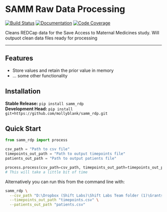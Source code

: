 # SAMM Raw Data Processing

[![Build Status](https://github.com/mollyblank/samm_rdp/workflows/Build%20Master/badge.svg)](https://github.com/mollyblank/samm_rdp/actions)
[![Documentation](https://github.com/mollyblank/samm_rdp/workflows/Documentation/badge.svg)](https://mollyblank.github.io/samm_rdp)
[![Code Coverage](https://codecov.io/gh/mollyblank/samm_rdp/branch/master/graph/badge.svg)](https://codecov.io/gh/mollyblank/samm_rdp)

Cleans REDCap data for the Save Access to Maternal Medicines study. Will outpuot clean data files ready for processing

---

## Features
* Store values and retain the prior value in memory
* ... some other functionality


## Installation
**Stable Release:** `pip install samm_rdp`<br>
**Development Head:** `pip install git+https://github.com/mollyblank/samm_rdp.git`

## Quick Start
```python
from samm_rdp import process

csv_path = "Path to csv file"
timepoints_out_path = "Path to output timepoints file"
patients_out_path = "Path to output patients file"

process.process(csv_path=csv_path, timepoints_out_path=timepoints_out_path, patients_out_path=patients_out_path))
# This will take a little bit of time
```
Alternatively you can run this from the command line with:
```bash
samm_rdp \
  --csv_path "D:\Dropbox (Shift Labs)\Shift Labs Team folder (1)\Grants\SLAB USAID\DATA - Study summary reports - data - analysis\Data processing\Renamed_SAMM_CURRENT_COMPLETE_combined2.csv" \
  --timepoints_out_path "timepoints.csv" \
  --patients_out_path "patients.csv"
```


<!-- 
## Documentation
For full package documentation please visit [mollyblank.github.io/samm_rdp](https://mollyblank.github.io/samm_rdp).
 -->
<!-- 
## Development
See [CONTRIBUTING.md](CONTRIBUTING.md) for information related to developing the code.

## The Four Commands You Need To Know
1. `pip install -e .[dev]`

    This will install your package in editable mode with all the required development
    dependencies (i.e. `tox`).

2. `make build`

    This will run `tox` which will run all your tests in both Python 3.7
    and Python 3.8 as well as linting your code.

3. `make clean`

    This will clean up various Python and build generated files so that you can ensure
    that you are working in a clean environment.

4. `make docs`

    This will generate and launch a web browser to view the most up-to-date
    documentation for your Python package.

#### Additional Optional Setup Steps:
* Turn your project into a GitHub repository:
  * Make sure you have `git` installed, if you don't, [follow these instructions](https://git-scm.com/book/en/v2/Getting-Started-Installing-Git)
  * Make an account on [github.com](https://github.com)
  * Go to [make a new repository](https://github.com/new)
  * _Recommendations:_
    * _It is strongly recommended to make the repository name the same as the Python
    package name_
    * _A lot of the following optional steps are *free* if the repository is Public,
    plus open source is cool_
  * After a GitHub repo has been created, run the following commands:
    * `git remote add origin git@github.com:mollyblank/samm_rdp.git`
    * `git push -u origin master`
* Register samm_rdp with Codecov:
  * Make an account on [codecov.io](https://codecov.io)
  (Recommended to sign in with GitHub)
  * Select `mollyblank` and click: `Add new repository`
  * Copy the token provided, go to your [GitHub repository's settings and under the `Secrets` tab](https://github.com/mollyblank/samm_rdp/settings/secrets),
  add a secret called `CODECOV_TOKEN` with the token you just copied.
  Don't worry, no one will see this token because it will be encrypted.
* Generate and add an access token as a secret to the repository for auto documentation
generation to work
  * Go to your [GitHub account's Personal Access Tokens page](https://github.com/settings/tokens)
  * Click: `Generate new token`
  * _Recommendations:_
    * _Name the token: "Auto-Documentation Generation" or similar so you know what it
    is being used for later_
    * _Select only: `repo:status`, `repo_deployment`, and `public_repo` to limit what
    this token has access to_
  * Copy the newly generated token
  * Go to your [GitHub repository's settings and under the `Secrets` tab](https://github.com/mollyblank/samm_rdp/settings/secrets),
  add a secret called `ACCESS_TOKEN` with the personal access token you just created.
  Don't worry, no one will see this password because it will be encrypted.
* Register your project with PyPI:
  * Make an account on [pypi.org](https://pypi.org)
  * Go to your [GitHub repository's settings and under the `Secrets` tab](https://github.com/mollyblank/samm_rdp/settings/secrets),
  add a secret called `PYPI_TOKEN` with your password for your PyPI account.
  Don't worry, no one will see this password because it will be encrypted.
  * Next time you push to the branch: `stable`, GitHub actions will build and deploy
  your Python package to PyPI.
  * _Recommendation: Prior to pushing to `stable` it is recommended to install and run
  `bumpversion` as this will,
  tag a git commit for release and update the `setup.py` version number._
* Add branch protections to `master` and `stable`
    * To protect from just anyone pushing to `master` or `stable` (the branches with
    more tests and deploy
    configurations)
    * Go to your [GitHub repository's settings and under the `Branches` tab](https://github.com/mollyblank/samm_rdp/settings/branches), click `Add rule` and select the
    settings you believe best.
    * _Recommendations:_
      * _Require pull request reviews before merging_
      * _Require status checks to pass before merging (Recommended: lint and test)_

#### Suggested Git Branch Strategy
1. `master` is for the most up-to-date development, very rarely should you directly
commit to this branch. GitHub Actions will run on every push and on a CRON to this
branch but still recommended to commit to your development branches and make pull
requests to master.
2. `stable` is for releases only. When you want to release your project on PyPI, simply
make a PR from `master` to `stable`, this template will handle the rest as long as you
have added your PyPI information described in the above **Optional Steps** section.
3. Your day-to-day work should exist on branches separate from `master`. Even if it is
just yourself working on the repository, make a PR from your working branch to `master`
so that you can ensure your commits don't break the development head. GitHub Actions
will run on every push to any branch or any pull request from any branch to any other
branch.
4. It is recommended to use "Squash and Merge" commits when committing PR's. It makes
each set of changes to `master` atomic and as a side effect naturally encourages small
well defined PR's.
5. GitHub's UI is bad for rebasing `master` onto `stable`, as it simply adds the
commits to the other branch instead of properly rebasing from what I can tell. You
should always rebase locally on the CLI until they fix it.

 -->
